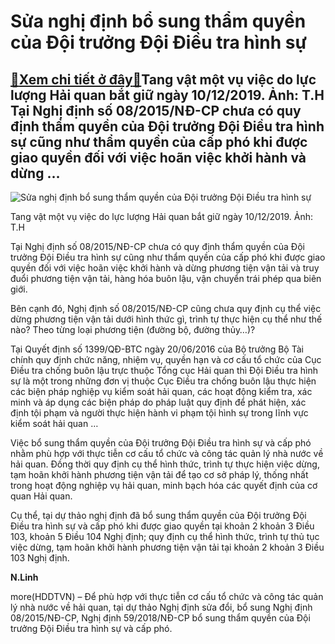 Sửa nghị định bổ sung thẩm quyền của Đội trưởng Đội Điều tra hình sự
====================================================================

[:gift:Xem chi tiết ở đây:gift:](https://hddtvn.com/sua-nghi-dinh-bo-sung-tham-quyen-cua-doi-truong-doi-dieu-tra-hinh-su-2/)Tang vật một vụ việc do lực lượng Hải quan bắt giữ ngày 10/12/2019. Ảnh: T.H Tại Nghị định số 08/2015/NĐ-CP chưa có quy định thẩm quyền của Đội trưởng Đội Điều tra hình sự cũng như thẩm quyền của cấp phó khi được giao quyền đối với việc hoãn việc khởi hành và dừng …
--------------------------------------------------------------------------------------------------------------------------------------------------------------------------------------------------------------------------------------------------------------------------





![Sửa nghị định bổ sung thẩm quyền của Đội trưởng Đội Điều tra hình sự](https://hddtvn.com/wp-content/uploads/2021/01/5604_7-IMG-0449_1.jpg "Sửa nghị định bổ sung thẩm quyền của Đội trưởng Đội Điều tra hình sự")


Tang vật một vụ việc do lực lượng Hải quan bắt giữ ngày 10/12/2019. Ảnh: T.H



Tại Nghị định số 08/2015/NĐ-CP chưa có quy định thẩm quyền của Đội trưởng Đội Điều tra hình sự cũng như thẩm quyền của cấp phó khi được giao quyền đối với việc hoãn việc khởi hành và dừng phương tiện vận tải và truy đuổi phương tiện vận tải, hàng hóa buôn lậu, vận chuyển trái phép qua biên giới.


Bên cạnh đó, Nghị định số 08/2015/NĐ-CP cũng chưa quy định cụ thể việc dừng phương tiện vận tải dưới hình thức gì, trình tự thực hiện cụ thể như thế nào? Theo từng loại phương tiện (đường bộ, đường thủy…)?


Tại Quyết định số 1399/QĐ-BTC ngày 20/06/2016 của Bộ trưởng Bộ Tài chính quy định chức năng, nhiệm vụ, quyền hạn và cơ cấu tổ chức của Cục Điều tra chống buôn lậu trực thuộc Tổng cục Hải quan thì Đội Điều tra hình sự là một trong những đơn vị thuộc Cục Điều tra chống buôn lậu thực hiện các biện pháp nghiệp vụ kiểm soát hải quan, các hoạt động kiểm tra, xác minh và áp dụng các biện pháp do pháp luật quy định để phát hiện, xác định tội phạm và người thực hiện hành vi phạm tội hình sự trong lĩnh vực kiểm soát hải quan …


Việc bổ sung thẩm quyền của Đội trưởng Đội Điều tra hình sự và cấp phó nhằm phù hợp với thực tiễn cơ cấu tổ chức và công tác quản lý nhà nước về hải quan. Đồng thời quy định cụ thể hình thức, trình tự thực hiện việc dừng, tạm hoãn khởi hành phương tiện vận tải để tạo cơ sở pháp lý, thống nhất trong hoạt động nghiệp vụ hải quan, minh bạch hóa các quyết định của cơ quan Hải quan.


Cụ thể, tại dự thảo nghị định đã bổ sung thẩm quyền của Đội trưởng Đội Điều tra hình sự và cấp phó khi được giao quyền tại khoản 2 khoản 3 Điều 103, khoản 5 Điều 104 Nghị định; quy định cụ thể hình thức, trình tự thủ tục việc dừng, tạm hoãn khởi hành phương tiện vận tải tại khoản 2 khoản 3 Điều 103 Nghị định.




**N.Linh**



more(HDDTVN) – Để phù hợp với thực tiễn cơ cấu tổ chức và công tác quản lý nhà nước về hải quan, tại dự thảo Nghị định sửa đổi, bổ sung Nghị định 08/2015/NĐ-CP, Nghị định 59/2018/NĐ-CP bổ sung thẩm quyền của Đội trưởng Đội Điều tra hình sự và cấp phó.

